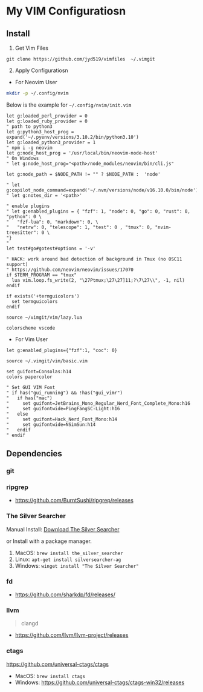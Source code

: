 # My VIM Configuratiosn

## Install

1. Get Vim Files 

`git clone https://github.com/jyd519/vimfiles  ~/.vimgit`

2. Apply Configuratiosn

+ For Neovim User

```sh
mkdir -p ~/.config/nvim
```

Below is the example for `~/.config/nvim/init.vim`

```vim
let g:loaded_perl_provider = 0
let g:loaded_ruby_provider = 0
" path to python3
let g:python3_host_prog = expand('~/.pyenv/versions/3.10.2/bin/python3.10')
let g:loaded_python3_provider = 1
" npm i -g neovim
let g:node_host_prog = '/usr/local/bin/neovim-node-host'
" On Windows
" let g:node_host_prog="<path>/node_modules/neovim/bin/cli.js"

let g:node_path = $NODE_PATH != "" ? $NODE_PATH :  'node'

" let g:copilot_node_command=expand('~/.nvm/versions/node/v16.10.0/bin/node')
" let g:notes_dir = '<path>'

" enable plugins
" let g:enabled_plugins = { "fzf": 1, "node": 0, "go": 0, "rust": 0, "python": 0 \
"   "fzf-lua": 0, "markdown": 0, \
"   "netrw": 0, "telescope": 1, "test": 0 , "tmux": 0, "nvim-treesitter": 0 \
"}
"
let test#go#gotest#options = '-v'

" HACK: work around bad detection of background in Tmux (no OSC11 support)
" https://github.com/neovim/neovim/issues/17070
if $TERM_PROGRAM == "tmux"
  lua vim.loop.fs_write(2, "\27Ptmux;\27\27]11;?\7\27\\", -1, nil)
endif

if exists('+termguicolors')
  set termguicolors
endif

source ~/vimgit/vim/lazy.lua

colorscheme vscode
```

+ For Vim User

```vim
let g:enabled_plugins={"fzf":1, "coc": 0}

source ~/.vimgit/vim/basic.vim

set guifont=Consolas:h14
colors papercolor

" Set GUI VIM Font
" if has("gui_running") && !has("gui_vimr")
"   if has("mac")
"     set guifont=JetBrains_Mono_Regular_Nerd_Font_Complete_Mono:h16
"     set guifontwide=PingFangSC-Light:h16
"   else
"     set guifont=Hack_Nerd_Font_Mono:h14
"     set guifontwide=NSimSun:h14
"   endif
" endif
```

## Dependencies

### git

### ripgrep

+ https://github.com/BurntSushi/ripgrep/releases

### The Silver Searcher

Manual Install: [Download The Silver Searcher](https://github.com/ggreer/the_silver_searcher)

or Install with a package manager.

1. MacOS: `brew install the_silver_searcher`
2. Linux: `apt-get install silversearcher-ag`
3. Windows: `winget install "The Silver Searcher"`

### fd

+ https://github.com/sharkdp/fd/releases/

### llvm

> clangd

+ https://github.com/llvm/llvm-project/releases

### ctags

https://github.com/universal-ctags/ctags

+  MacOS: `brew install ctags`
+  Windows: https://github.com/universal-ctags/ctags-win32/releases
